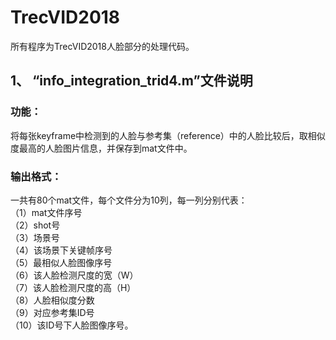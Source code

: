 # TrecVID2018
所有程序为TrecVID2018人脸部分的处理代码。

## 1、 “info\_integration\_trid4.m”文件说明
### 功能：
将每张keyframe中检测到的人脸与参考集（reference）中的人脸比较后，取相似度最高的人脸图片信息，并保存到mat文件中。
### 输出格式：
一共有80个mat文件，每个文件分为10列，每一列分别代表：  
（1）mat文件序号  
（2）shot号  
（3）场景号  
（4）该场景下关键帧序号  
（5）最相似人脸图像序号  
（6）该人脸检测尺度的宽（W）  
（7）该人脸检测尺度的高（H）  
（8）人脸相似度分数  
（9）对应参考集ID号  
（10）该ID号下人脸图像序号。
